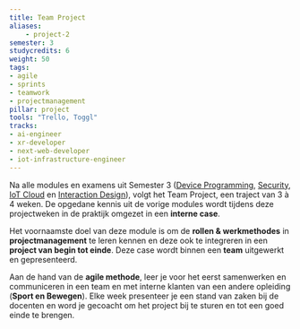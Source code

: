 ```yaml
---
title: Team Project
aliases:
    - project-2
semester: 3
studycredits: 6
weight: 50
tags:
- agile
- sprints
- teamwork
- projectmanagement
pillar: project
tools: "Trello, Toggl"
tracks:
- ai-engineer
- xr-developer
- next-web-developer
- iot-infrastructure-engineer
---
```


Na alle modules en examens uit Semester 3 ([Device Programming](/programma/device-programming), [Security](/programma/security), [IoT Cloud](/programma/iot-cloud) en [Interaction Design](/programma/interaction-design)), volgt het Team Project, een traject van 3 à 4 weken. De opgedane kennis uit de vorige modules wordt tijdens deze projectweken in de praktijk omgezet in een **interne case**.

Het voornaamste doel van deze module is om de **rollen & werkmethodes** in **projectmanagement** te leren kennen en deze ook te integreren in een **project van begin tot einde**. Deze case wordt binnen een **team** uitgewerkt en gepresenteerd.

Aan de hand van de **agile methode**, leer je voor het eerst samenwerken en communiceren in een team en met interne klanten van een andere opleiding (**Sport en Bewegen**). Elke week presenteer je een stand van zaken bij de docenten en word je gecoacht om het project bij te sturen en tot een goed einde te brengen.
